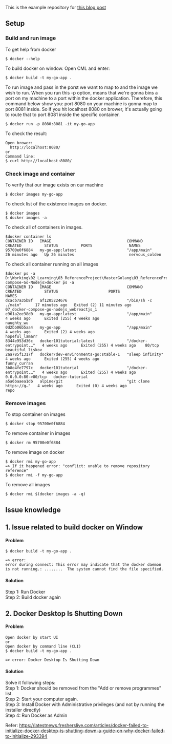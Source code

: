 This is the example repository for [this blog post](https://tutorialedge.net/golang/go-docker-tutorial/)


## Setup  
### Build and run image
To get help from docker
```
$ docker --help
```

To build docker on window. Open CML and enter:
```
$ docker build -t my-go-app .
```
To run image and pass in the porst we want to map to and the image we wish to run.
When you run this -p option, means that we're gonna bins a port on my machine to a port within the docker application.
Therefore, this command below show you: port 8080 on your machine is gonna map to port 8081 inside.
So if you hit localhost 8080 on brower, it's actually going to route that to port 8081 inside the specific container. 
```
$ docker run -p 8080:8081 -it my-go-app
```
To check the result:
```
Open brower:  
  http://localhost:8080/
or
Command line: 
$ curl http://localhost:8080/

```
### Check image and container
To verify that our image exists on our machine 
```
$ docker images my-go-app
```
To check list of the existence images on docker.
```
$ docker images 
$ docker images -a
```

To check all of containers in images.
```
$docker container ls
CONTAINER ID   IMAGE                                 COMMAND                  CREATED          STATUS          PORTS                NAMES
95700e0f6884   my-go-app:latest                      "/app/main"              26 minutes ago   Up 26 minutes                        nervous_colden
```
To check all container running on all images
```
$docker ps -a
D:\Working\02_Learning\03_ReferenceProject\MasterGolang\03_ReferenceProject\07_Docker-compose-Go-Nodejs>docker ps -a
CONTAINER ID   IMAGE                                 COMMAND                  CREATED          STATUS                      PORTS                NAMES
dcacb7a35b8f   af1205224676                          "/bin/sh -c ./main"      17 minutes ago   Exited (2) 11 minutes ago                        07_docker-compose-go-nodejs_webreactjs_1
e961a2ee38d0   my-go-app:latest                      "/app/main"              4 weeks ago      Exited (255) 4 weeks ago                         naughty_wu
0d2bb06b5aa4   my-go-app                             "/app/main"              4 weeks ago      Exited (2) 4 weeks ago                           hopeful_lamarr
8344e953d36c   docker101tutorial:latest              "/docker-entrypoint.…"   4 weeks ago      Exited (255) 4 weeks ago    80/tcp               beautiful_liskov
2aa785f1317f   docker/dev-environments-go:stable-1   "sleep infinity"         4 weeks ago      Exited (255) 4 weeks ago                         funny_curran
3b8e4fe7797c   docker101tutorial                     "/docker-entrypoint.…"   4 weeks ago      Exited (255) 4 weeks ago    0.0.0.0:80->80/tcp   docker-tutorial
a5a6baaea1db   alpine/git                            "git clone https://g…"   4 weeks ago      Exited (0) 4 weeks ago                           repo
```

### Remove images
To stop container on images
```
$ docker stop 95700e0f6884
```
To remove container in images
```
$ docker rm 95700e0f6884
```
To remove image on docker
```
$ docker rmi my-go-app
=> If it happened error: "conflict: unable to remove repository reference"
$ docker rmi -f my-go-app
```
To remove all images  
```
$ docker rmi $(docker images -a -q)
```
## Issue knowledge
## 1. Issue related to build docker on Window
#### Problem
```
$ docker build -t my-go-app .

=> error: 
error during connect: This error may indicate that the docker daemon is not running.: ........  The system cannot find the file specified.

```
#### Solution
Step 1: Run Docker  
Step 2: Build docker again  

## 2. Docker Desktop Is Shutting Down
#### Problem
```
Open docker by start UI
or
Open docker by command line (CLI)
$ docker build -t my-go-app .

=> error: Docker Desktop Is Shutting Down

```
#### Solution
Solve it following steps:  
Step 1: Docker should be removed from the "Add or remove programmes" list.  
Step 2: Start your computer again.  
Step 3: Install Docker with Administrative privileges (and not by running the installer directly)  
Step 4: Run Docker as Admin  
  
Refer:   https://latestnews.fresherslive.com/articles/docker-failed-to-initialize-docker-desktop-is-shutting-down-a-guide-on-why-docker-failed-to-initialize-293394
